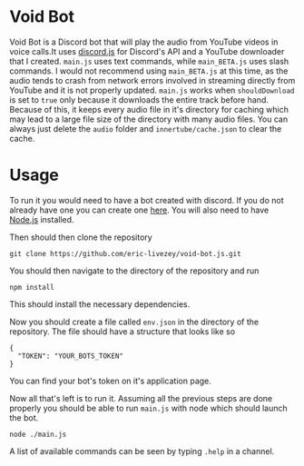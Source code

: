 # Void Bot

Void Bot is a Discord bot that will play the audio from YouTube videos in voice calls.It uses [discord.js](https://discord.js.org/) for Discord's API and a YouTube downloader that I created. `main.js` uses text commands, while `main_BETA.js` uses slash commands. I would not recommend using `main_BETA.js` at this time, as the audio tends to crash from network errors involved in streaming directly from YouTube and it is not properly updated. `main.js` works when `shouldDownload` is set to `true` only because it downloads the entire track before hand. Because of this, it keeps every audio file in it's directory for caching which may lead to a large file size of the directory with many audio files. You can always just delete the `audio` folder and `innertube/cache.json` to clear the cache.

# Usage

To run it you would need to have a bot created with discord. If you do not already have one you can create one [here](https://discord.com/developers/applications). You will also need to have [Node.js](https://nodejs.org/en) installed.

Then should then clone the repository

    git clone https://github.com/eric-livezey/void-bot.js.git

You should then navigate to the directory of the repository and run

    npm install

This should install the necessary dependencies.

Now you should create a file called `env.json` in the directory of the repository. The file should have a structure that looks like so
    
    {
      "TOKEN": "YOUR_BOTS_TOKEN"
    }

You can find your bot's token on it's application page.

Now all that's left is to run it. Assuming all the previous steps are done properly you should be able to run `main.js` with node which should launch the bot.

    node ./main.js

A list of available commands can be seen by typing `.help` in a channel.
